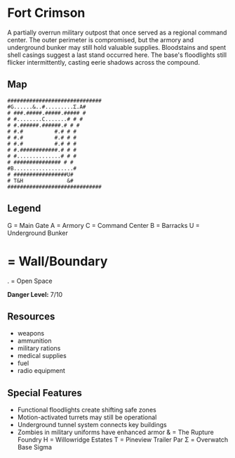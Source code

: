 # Fort Crimson

A partially overrun military outpost that once served as a regional command center. The outer perimeter is compromised, but the armory and underground bunker may still hold valuable supplies. Bloodstains and spent shell casings suggest a last stand occurred here. The base's floodlights still flicker intermittently, casting eerie shadows across the compound.

## Map

```
##############################
#G......&..#.........Σ.A#
# ###.#####.#####.##### #
# #........C.......# # #
# #.######.######.# # #
# #.#          #.# # #
# #.#          #.# # #
# #.#          #.# # #
# #.############.# # #
# #..............# # #
# ############### # #
#B...................#
# #################U#
# T&H              &#
##############################
```

## Legend

G = Main Gate
A = Armory
C = Command Center
B = Barracks
U = Underground Bunker
# = Wall/Boundary
. = Open Space

**Danger Level:** 7/10

## Resources

- weapons
- ammunition
- military rations
- medical supplies
- fuel
- radio equipment

## Special Features

- Functional floodlights create shifting safe zones
- Motion-activated turrets may still be operational
- Underground tunnel system connects key buildings
- Zombies in military uniforms have enhanced armor
& = The Rupture Foundry
H = Willowridge Estates
T = Pineview Trailer Par
Σ = Overwatch Base Sigma